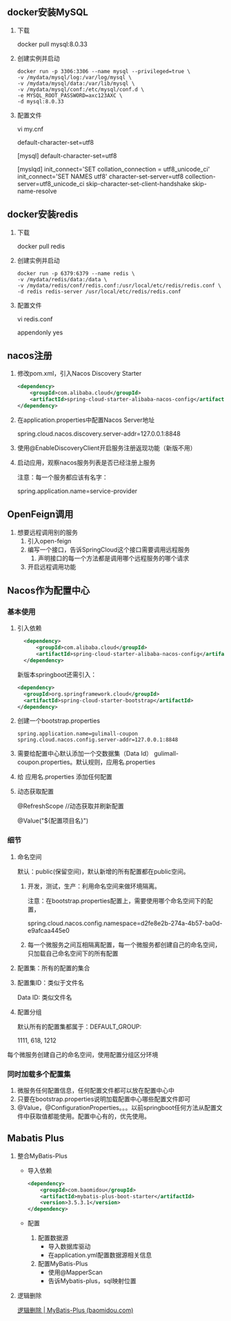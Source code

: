 ## docker安装MySQL

1. 下载

   docker pull mysql:8.0.33

2. 创建实例并启动

   ```
   docker run -p 3306:3306 --name mysql --privileged=true \
   -v /mydata/mysql/log:/var/log/mysql \
   -v /mydata/mysql/data:/var/lib/mysql \
   -v /mydata/mysql/conf:/etc/mysql/conf.d \
   -e MYSQL_ROOT_PASSWORD=axc123AXC \
   -d mysql:8.0.33
   ```

3. 配置文件

   vi my.cnf

   default-character-set=utf8

   [mysql]
   default-character-set=utf8

   [myslqd]
   init_connect='SET collation_connection = utf8_unicode_ci'
   init_connect='SET NAMES utf8'
   character-set-server=utf8
   collection-server=utf8_unicode_ci
   skip-character-set-client-handshake
   skip-name-resolve

## docker安装redis

1. 下载

   docker pull redis

2. 创建实例并启动

   ```
   docker run -p 6379:6379 --name redis \
   -v /mydata/redis/data:/data \
   -v /mydata/redis/conf/redis.conf:/usr/local/etc/redis/redis.conf \
   -d redis redis-server /usr/local/etc/redis/redis.conf
   ```

3. 配置文件

   vi redis.conf

   appendonly yes

## nacos注册

1. 修改pom.xml，引入Nacos Discovery Starter

   ```xml
   <dependency>
       <groupId>com.alibaba.cloud</groupId>
       <artifactId>spring-cloud-starter-alibaba-nacos-config</artifactId>
   </dependency>
   ```

2. 在application.properties中配置Nacos Server地址

   spring.cloud.nacos.discovery.server-addr=127.0.0.1:8848

3. 使用@EnableDiscoveryClient开启服务注册返现功能（新版不用）

4. 启动应用，观察nacos服务列表是否已经注册上服务

   注意：每一个服务都应该有名字：

   spring.application.name=service-provider

## OpenFeign调用

1. 想要远程调用别的服务
   1. 引入open-feign
   2. 编写一个接口，告诉SpringCloud这个接口需要调用远程服务
      1. 声明接口的每一个方法都是调用哪个远程服务的哪个请求
   3. 开启远程调用功能

## Nacos作为配置中心

### 基本使用

1. 引入依赖

   ```xml
     <dependency>
         <groupId>com.alibaba.cloud</groupId>
         <artifactId>spring-cloud-starter-alibaba-nacos-config</artifactId>
     </dependency>
   ```

   新版本springboot还需引入：

   ```xml
   <dependency>
     <groupId>org.springframework.cloud</groupId>
     <artifactId>spring-cloud-starter-bootstrap</artifactId>
   </dependency>
   ```

2. 创建一个bootstrap.properties

   ```properties
   spring.application.name=gulimall-coupon
   spring.cloud.nacos.config.server-addr=127.0.0.1:8848
   ```

3. 需要给配置中心默认添加一个交数据集（Data Id） gulimall-coupon.properties。默认规则，应用名.properties

4. 给 应用名.properties 添加任何配置

5. 动态获取配置

   @RefreshScope	//动态获取并刷新配置

   @Value("${配置项目名}")

### 细节

1. 命名空间

   默认：public(保留空间)，默认新增的所有配置都在public空间。

   1. 开发，测试，生产：利用命名空间来做环境隔离。

      注意：在bootstrap.properties配置上，需要使用哪个命名空间下的配置，

      spring.cloud.nacos.config.namespace=d2fe8e2b-274a-4b57-ba0d-e9afcaa445e0

   2. 每一个微服务之间互相隔离配置，每一个微服务都创建自己的命名空间，只加载自己命名空间下的所有配置

2. 配置集：所有的配置的集合

3. 配置集ID：类似于文件名

   Data ID: 类似文件名

4. 配置分组

   默认所有的配置集都属于：DEFAULT_GROUP:

   1111, 618, 1212

每个微服务创建自己的命名空间，使用配置分组区分环境

### 同时加载多个配置集

1. 微服务任何配置信息，任何配置文件都可以放在配置中心中
2. 只要在bootstrap.properties说明加载配置中心哪些配置文件即可
3. @Value，@ConfigurationProperties。。。以前springboot任何方法从配置文件中获取值都能使用。配置中心有的，优先使用。

## Mabatis Plus

1. 整合MyBatis-Plus

   - 导入依赖

     ```xml
     <dependency>
         <groupId>com.baomidou</groupId>
         <artifactId>mybatis-plus-boot-starter</artifactId>
         <version>3.5.3.1</version>
     </dependency>
     ```

   - 配置

     1. 配置数据源
        - 导入数据库驱动
        - 在application.yml配置数据源相关信息
     2. 配置MyBatis-Plus
        - 使用@MapperScan
        - 告诉Mybatis-plus，sql映射位置

2. 逻辑删除

   [逻辑删除 | MyBatis-Plus (baomidou.com)](https://baomidou.com/pages/6b03c5/)